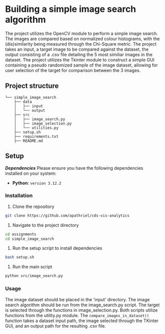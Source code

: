 # Building a simple image search algorithm

The project utilizes the OpenCV module to perform a simple image search. The images are compared based on normalized colour histograms, with the (dis)similarity being measured through the Chi-Square metric. The project takes an input, a target image to be compared against the dataset, the output consisting of a .csv file detailing the 5 most similiar images in the dataset. The project utilizes the Tkinter module to construct a simple GUI containing a pseudo randomized sample of the image dataset, allowing for user selection of the target for comparison between the 3 images.

## Project structure
```
└── simple_image_search
	├── data
	│   ├── input
	│   └── output
	├── src
	│   ├── image_search.py
    │   ├── image_selection.py
    │   └── utilities.py
	├── setup.sh
	├── requirements.txt
	├── README.md
```

## Setup
***Dependencies***
Please ensure you have the following dependencies installed on your system:
- **Python**: `version 3.12.2`

### Installation
1. Clone the repository
```sh
git clone https://github.com/apathriel/cds-vis-analytics
```
1. Navigate to the project directory
```sh
cd assignments
cd simple_image_search
```
1. Run the setup script to install dependencies
``` sh
bash setup.sh
```
1. Run the main script
```sh
python src/image_search.py
```

### Usage 
The image dataset should be placed in the 'input' directory. The image search algorithm should be run from the image_search.py script. The target is selected through the functions in image_selection.py. Both scripts utilize functions from the utility.py module. The `compare_images_in_dataset()` function takes a dataset input path, the image selected through the TKinter GUI, and an output path for the resulting .csv file.